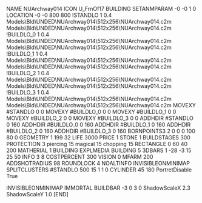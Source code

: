 NAME NUArchway014
ICON U_FrnOf17
BUILDING
SETANMPARAM -0 -0 1 0
LOCATION -0 -0 800 800
!STANDLO      1 0.4 Models\Bld\UNDED\NUArchway014\512x256\NUArchway014.c2m Models\Bld\UNDED\NUArchway014\512x256\NUArchway014.c2m 
!BUILDLO_0    1 0.4 Models\Bld\UNDED\NUArchway014\512x256\NUArchway014.c2m Models\Bld\UNDED\NUArchway014\512x256\NUArchway014.c2m 
!BUILDLO_1    1 0.4 Models\Bld\UNDED\NUArchway014\512x256\NUArchway014.c2m Models\Bld\UNDED\NUArchway014\512x256\NUArchway014.c2m 
!BUILDLO_2    1 0.4 Models\Bld\UNDED\NUArchway014\512x256\NUArchway014.c2m Models\Bld\UNDED\NUArchway014\512x256\NUArchway014.c2m 
!BUILDLO_3    1 0.4 Models\Bld\UNDED\NUArchway014\512x256\NUArchway014.c2m Models\Bld\UNDED\NUArchway014\512x256\NUArchway014.c2m 
MOVEXY #STANDLO    0 0
MOVEXY #BUILDLO_0  0 0
MOVEXY #BUILDLO_1  0 0
MOVEXY #BUILDLO_2  0 0
MOVEXY #BUILDLO_3  0 0
ADDHDIR #STANDLO 0 160
ADDHDIR #BUILDLO_0 0 160
ADDHDIR #BUILDLO_1 0 160
ADDHDIR #BUILDLO_2 0 160
ADDHDIR #BUILDLO_3 0 160
BORNPOINTS3 2 0 0 0 100 80 0
GEOMETRY 1 199 32
LIFE     3000
PRICE 1 STONE 1
BUILDSTAGES 300
PROTECTION 3 piercing 15 magical 15 chopping 15
RECTANGLE    0 60 40 200
MATHERIAL 1 BUILDING
EXPLMEDIA BUILDING 5
3DBARS 1 -28 -3 15 25 50
INFO 3 8
COSTPERCENT 300
VISION 0
MFARM 200
ADDSHOTRADIUS 98
ROUNDLOCK 4
NOALTINFO
INVISIBLEONMINIMAP
SPLITCLUSTERS #STANDLO 500 15 1 1 0
CYLINDER 45 180
PortretDisable True

INVISIBLEONMINIMAP
IMMORTAL
BUILDBAR -3 0 3 0
ShadowScaleX 2.3
ShadowScaleY 1.0
[END]
